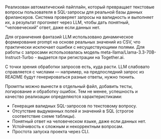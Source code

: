 Реализован автоматический пайплайн, который превращает текстовые вопросы пользователя в SQL-запросы для реальной базы данных фрилансеров. Система проверяет запросы на валидность и выполняет их, а результат прогоняет через LLM, чтобы дать понятный, “человеческий” ответ, даже если данных нет.

Для ограничения фантазий LLM использовано динамическое формирование prompt на основе реальных значений из CSV, что практически исключает ошибки с несуществующими полями.
Для работы с запросами использовалась модель meta-llama/Llama-3.3-70B-Instruct-Turbo - выдается при регистрации на Together.ai.

С точки зрения обработки запросов есть, куда расти. LLM слабовато справляется с числами — например, на предпоследний запрос из README будут генерироваться разные ответы, нужно тюнить.

Промпты можно вынести в отдельный файл, добавить тесты, логирование и обработку ошибок.
Тем не менее, успешность и качество реализации определяются характеристиками:
- Генерация валидных SQL-запросов по текстовому вопросу.
- Отсутствие выдуманных полей и значений в SQL (строгое соответствие схеме таблицы).
- Понятный ответ на человеческом языке, даже если данных нет.
- Устойчивость к сложным и некорректным вопросам.
- Простота запуска проекта через CLI.
